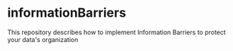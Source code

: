 # informationBarriers
This repository describes how to implement Information Barriers to protect your data's organization 
